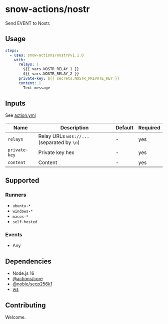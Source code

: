 # snow-actions/nostr

Send EVENT to Nostr.

## Usage

```yml
steps:
  - uses: snow-actions/nostr@v1.1.0
    with:
      relays: |
        ${{ vars.NOSTR_RELAY_1 }}
        ${{ vars.NOSTR_RELAY_2 }}
      private-key: ${{ secrets.NOSTR_PRIVATE_KEY }}
      content: |
        Text message
```

## Inputs

See [action.yml](action.yml)

| Name | Description | Default | Required |
| - | - | - | - |
| `relays` | Relay URLs `wss://...` (separated by `\n`) | - | yes |
| `private-key` | Private key hex | - | yes |
| `content` | Content | - | yes |

## Supported

### Runners

- `ubuntu-*`
- `windows-*`
- `macos-*`
- `self-hosted`

### Events

- Any

## Dependencies

- Node.js 16
- [@actions/core](https://www.npmjs.com/package/@actions/core)
- [@noble/secp256k1](https://www.npmjs.com/package/@noble/secp256k1)
- [ws](https://www.npmjs.com/package/ws)

## Contributing

Welcome.
